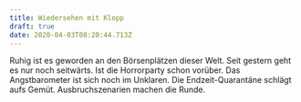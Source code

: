 ```yaml
---
title: Wiedersehen mit Klopp
draft: true
date: 2020-04-03T08:20:44.713Z
---
```

Ruhig ist es geworden an den Börsenplätzen dieser Welt. Seit gestern geht es nur noch seitwärts. Ist die Horrorparty schon vorüber. Das Angstbarometer ist sich noch im Unklaren. Die Endzeit-Quarantäne schlägt aufs Gemüt. Ausbruchszenarien machen die Runde.